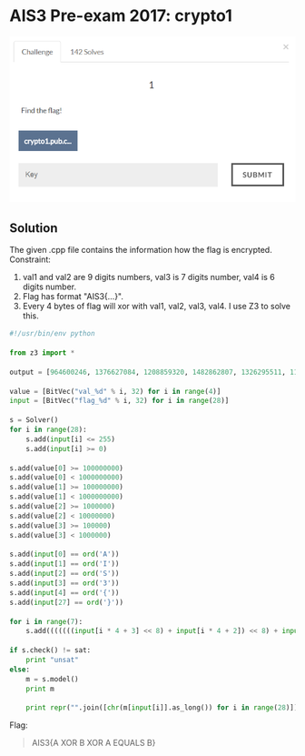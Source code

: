 # AIS3 Pre-exam 2017: crypto1

![crypto1](crypto1.png)

## Solution
The given .cpp file contains the information how the flag is encrypted.
Constraint:
1.	val1 and val2 are 9 digits numbers, val3 is 7 digits number, val4 is 6 digits number.
2.	Flag has format "AIS3{...}".
3.	Every 4 bytes of flag will xor with val1, val2, val3, val4.
I use Z3 to solve this.

```python
#!/usr/bin/env python

from z3 import *

output = [964600246, 1376627084, 1208859320, 1482862807, 1326295511, 1181531558, 2003814564]

value = [BitVec("val_%d" % i, 32) for i in range(4)]
input = [BitVec("flag_%d" % i, 32) for i in range(28)]

s = Solver()
for i in range(28):
    s.add(input[i] <= 255)
    s.add(input[i] >= 0)

s.add(value[0] >= 100000000)
s.add(value[0] < 1000000000)
s.add(value[1] >= 100000000)
s.add(value[1] < 1000000000)
s.add(value[2] >= 1000000)
s.add(value[2] < 10000000)
s.add(value[3] >= 100000)
s.add(value[3] < 1000000)

s.add(input[0] == ord('A'))
s.add(input[1] == ord('I'))
s.add(input[2] == ord('S'))
s.add(input[3] == ord('3'))
s.add(input[4] == ord('{'))
s.add(input[27] == ord('}'))

for i in range(7):
    s.add(((((((input[i * 4 + 3] << 8) + input[i * 4 + 2]) << 8) + input[i * 4 + 1]) << 8) + input[i * 4]) ^ value[0] ^ value[1] ^ value[2] ^ value[3] == output[i])

if s.check() != sat:
    print "unsat"
else:
    m = s.model()
    print m

    print repr("".join([chr(m[input[i]].as_long()) for i in range(28)]))
```

Flag:
>AIS3{A XOR B XOR A EQUALS B}
